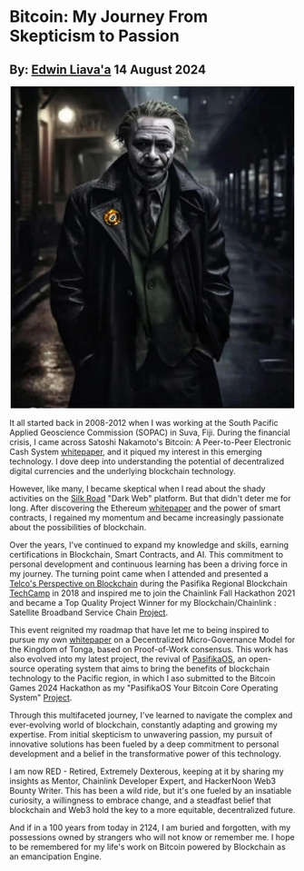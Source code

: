 # Bitcoin: My Journey From Skepticism to Passion
## By: [Edwin Liava'a](https://github.com/EdwinLiavaa) 14 August 2024

<p align="center">
 <img width="500" src="https://github.com/EdwinLiavaa/liavaa.space/blob/main/blog/20240814/pic.png">
</p>

It all started back in 2008-2012 when I was working at the South Pacific Applied Geoscience Commission (SOPAC) in Suva, Fiji. During the financial crisis, I came across Satoshi Nakamoto's Bitcoin: A Peer-to-Peer Electronic Cash System [whitepaper](https://bitcoin.org/en/bitcoin-paper), and it piqued my interest in this emerging technology. I dove deep into understanding the potential of decentralized digital currencies and the underlying blockchain technology.

However, like many, I became skeptical when I read about the shady activities on the [Silk Road](https://bitcoinmagazine.com/culture/the-long-and-winding-story-of-silk-road-bitcoins-earliest-major-application) "Dark Web" platform. But that didn't deter me for long. After discovering the Ethereum [whitepaper](https://ethereum.org/en/whitepaper/) and the power of smart contracts, I regained my momentum and became increasingly passionate about the possibilities of blockchain.

Over the years, I've continued to expand my knowledge and skills, earning certifications in Blockchain, Smart Contracts, and AI. This commitment to personal development and continuous learning has been a driving force in my journey. The turning point came when I attended and presented a [Telco's Perspective on Blockchain](https://www.traseable.com/wp-content/uploads/2018/04/telco-perspective-edwin-liavaa.pdf) during the Pasifika Regional Blockchain [TechCamp](https://www.traseable.com/news/regional-blockchain-techcamp-2018/) in 2018 and inspired me to join the Chainlink Fall Hackathon 2021
and became a Top Quality Project Winner for my Blockchain/Chainlink : Satellite Broadband Service Chain [Project](https://devpost.com/software/blockchain-chainlink-satellite-broadband-supply-chain).

This event reignited my roadmap that have let me to being inspired to pursue my own [whitepaper](https://www.researchgate.net/publication/380904006_Decentralized_Micro-Governance_Model_for_the_Kingdom_of_Tonga_Based_on_Proof-of-Work_Consensus) on a Decentralized Micro-Governance Model for the Kingdom of Tonga, based on Proof-of-Work consensus. This work has also evolved into my latest project, the revival of [PasifikaOS](https://github.com/EdwinLiavaa/pasifikaos), an open-source operating system that aims to bring the benefits of blockchain technology to the Pacific region, in which I aso submitted to the Bitcoin Games 2024 Hackathon as my "PasifikaOS Your Bitcoin Core Operating System" [Project](https://devpost.com/software/pasifikaos-iy8h2m).

Through this multifaceted journey, I've learned to navigate the complex and ever-evolving world of blockchain, constantly adapting and growing my expertise. From initial skepticism to unwavering passion, my pursuit of innovative solutions has been fueled by a deep commitment to personal development and a belief in the transformative power of this technology. 

I am now RED - Retired, Extremely Dexterous, keeping at it by sharing my insights as Mentor, Chainlink Developer Expert, and HackerNoon Web3 Bounty Writer. This has been a wild ride, but it's one fueled by an insatiable curiosity, a willingness to embrace change, and a steadfast belief that blockchain and Web3 hold the key to a more equitable, decentralized future.

And if in a 100 years from today in 2124, I am buried and forgotten, with my possessions owned by strangers who will not know or remember me. I hope to be remembered for my life's work on Bitcoin powered by Blockchain as an emancipation Engine.